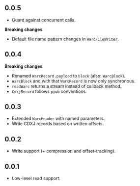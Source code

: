 ## 0.0.5

- Guard against concurrent calls.

**Breaking changes**:
- Default file name pattern changes in `WarcFileWriter`.

## 0.0.4

**Breaking changes**:
- Renamed `WarcRecord.payload` to `block` (also: `WarcBlock`).
- `WarcBlock` and with that `WarcRecord` is now only synchronous.
- `readWarc` returns a stream instead of callback method.
- `CdxjRecord` follows `pywb` conventions.

## 0.0.3

- Extended `WarcHeader` with named parameters.
- Write CDXJ records based on written offsets. 

## 0.0.2

- Write support (+ compression and offset-tracking).

## 0.0.1

- Low-level read support.
